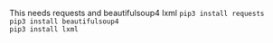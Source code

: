 This needs requests and beautifulsoup4 lxml 
```pip3 install requests```  
```pip3 install beautifulsoup4```  
```pip3 install lxml```
